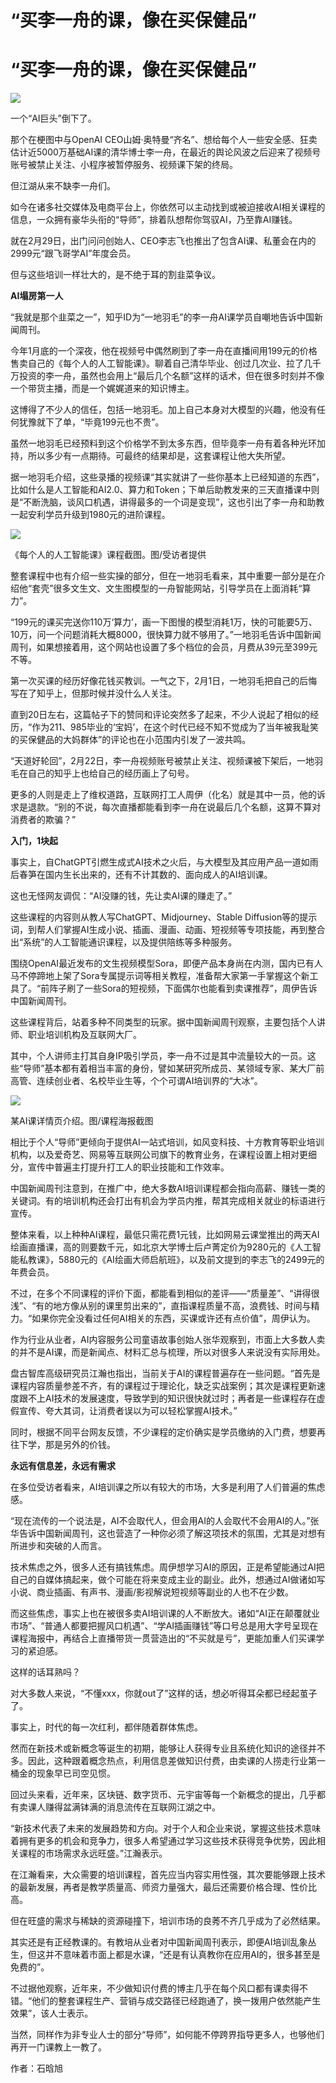 # “买李一舟的课，像在买保健品”

# “买李一舟的课，像在买保健品”

![](https://inews.gtimg.com/news_bt/Otmzfd_nqWaKHanUmagPGAqifr5fbGvmCmgv6s9htwVl0AA/1000)

一个“AI巨头”倒下了。

那个在梗图中与OpenAI
CEO山姆·奥特曼“齐名”、想给每个人一些安全感、狂卖估计近5000万基础AI课的清华博士李一舟，在最近的舆论风波之后迎来了视频号账号被禁止关注、小程序被暂停服务、视频课下架的终局。

但江湖从来不缺李一舟们。

如今在诸多社交媒体及电商平台上，你依然可以主动找到或被迫接收AI相关课程的信息，一众拥有豪华头衔的“导师”，排着队想帮你驾驭AI，乃至靠AI赚钱。

就在2月29日，出门问问创始人、CEO李志飞也推出了包含AI课、私董会在内的2999元“跟飞哥学AI”年度会员。

但与这些培训一样壮大的，是不绝于耳的割韭菜争议。

**AI塌房第一人**

“我就是那个韭菜之一”，知乎ID为“一地羽毛”的李一舟AI课学员自嘲地告诉中国新闻周刊。

今年1月底的一个深夜，他在视频号中偶然刷到了李一舟在直播间用199元的价格售卖自己的《每个人的人工智能课》。聊着自己清华毕业、创过几次业、拉了几千万投资的李一舟，虽然也会用上“最后几个名额”这样的话术，但在很多时刻并不像一个带货主播，而是一个娓娓道来的知识博主。

这博得了不少人的信任，包括一地羽毛。加上自己本身对大模型的兴趣，他没有任何犹豫就下了单，“毕竟199元也不贵”。

虽然一地羽毛已经预料到这个价格学不到太多东西，但毕竟李一舟有着各种光环加持，所以多少有一点期待。可最终的结果却是，这套课程让他大失所望。

据一地羽毛介绍，这些录播的视频课“其实就讲了一些你基本上已经知道的东西”，比如什么是人工智能和AI2.0、算力和Token；下单后助教发来的三天直播课中则是“不断洗脑，谈风口机遇，讲得最多的一个词是变现”，这也引出了李一舟和助教一起安利学员升级到1980元的进阶课程。

![](https://inews.gtimg.com/news_bt/ONplzRBhzkOxKzbC5lGW3Aih8rHeIoOkV2bkSJ_dyzO7MAA/1000)

《每个人的人工智能课》课程截图。图/受访者提供

整套课程中也有介绍一些实操的部分，但在一地羽毛看来，其中重要一部分是在介绍他“套壳”很多文生文、文生图模型的一舟智能网站，引导学员在上面消耗“算力”。

“199元的课买完送你110万‘算力’，画一下图慢的模型消耗1万，快的可能要5万、10万，问一个问题消耗大概8000，很快算力就不够用了。”一地羽毛告诉中国新闻周刊，如果想接着用，这个网站也设置了多个档位的会员，月费从39元至399元不等。

第一次买课的经历好像花钱买教训。一气之下，2月1日，一地羽毛把自己的后悔写在了知乎上，但那时候并没什么人关注。

直到20日左右，这篇帖子下的赞同和评论突然多了起来，不少人说起了相似的经历，“作为211、985毕业的‘宝妈’，在这个时代已经不知不觉成为了当年被我耻笑的买保健品的大妈群体”的评论也在小范围内引发了一波共鸣。

“天道好轮回”，2月22日，李一舟视频账号被禁止关注、视频课被下架后，一地羽毛在自己的知乎上也给自己的经历画上了句号。

更多的人则是走上了维权道路，互联网打工人周伊（化名）就是其中一员，他的诉求是退款。“别的不说，每次直播都能看到李一舟在说最后几个名额，这算不算对消费者的欺骗？”

**入门，1块起**

事实上，自ChatGPT引燃生成式AI技术之火后，与大模型及其应用产品一道如雨后春笋在国内生长出来的，还有不计其数的、面向成人的AI培训课。

这也无怪网友调侃：“AI没赚的钱，先让卖AI课的赚走了。”

这些课程的内容则从教人写ChatGPT、Midjourney、Stable
Diffusion等的提示词，到帮人们掌握AI生成小说、插画、漫画、动画、短视频等专项技能，再到整合出“系统”的人工智能通识课程，以及提供陪练等多种服务。

围绕OpenAI最近发布的文生视频模型Sora，即便产品本身尚在内测，国内已有人马不停蹄地上架了Sora专属提示词等相关教程，准备帮大家第一手掌握这个新工具了。“前阵子刷了一些Sora的短视频，下面偶尔也能看到卖课推荐”，周伊告诉中国新闻周刊。

这些课程背后，站着多种不同类型的玩家。据中国新闻周刊观察，主要包括个人讲师、职业培训机构及互联网大厂。

其中，个人讲师主打其自身IP吸引学员，李一舟不过是其中流量较大的一员。这些“导师”基本都有着相当丰富的身份，譬如某研究所成员、某领域专家、某大厂前高管、连续创业者、名校毕业生等，个个可谓AI培训界的“大冰”。

![](https://inews.gtimg.com/news_bt/OnM_g9fZfN2GblyWKIs4hkjtJ0bvKiLS2ojT5bIRykE78AA/1000)

某AI课详情页介绍。图/课程海报截图

相比于个人“导师”更倾向于提供AI一站式培训，如风变科技、十方教育等职业培训机构，以及爱奇艺、网易等互联网公司旗下的教育业务，在课程设置上相对更细分，宣传中普遍主打提升打工人的职业技能和工作效率。

中国新闻周刊注意到，在推广中，绝大多数AI培训课程都会指向高薪、赚钱一类的关键词。有的培训机构还会打出有机会为学员内推，帮其完成相关就业的标语进行宣传。

整体来看，以上种种AI课程，最低只需花费1元钱，比如网易云课堂推出的两天AI绘画直播课，高的则要数千元，如北京大学博士后卢菁定价为9280元的《人工智能私教课》，5880元的《AI绘画大师启航班》，以及前文提到的李志飞的2499元的年费会员。

不过，在多个不同课程的评价下面，都能看到相似的差评——“质量差”、“讲得很浅”、“有的地方像从别的课里剪出来的”，直指课程质量不高，浪费钱、时间与精力。“如果你完全没看过任何AI相关的东西，买课或许还有点价值”，周伊认为。

作为行业从业者，AI内容服务公司童语故事创始人张华观察到，市面上大多数人卖的并不是AI课，而是新闻点、材料汇总与梳理，所以对很多人来说没有实际用处。

盘古智库高级研究员江瀚也指出，当前关于AI的课程普遍存在一些问题。“首先是课程内容质量参差不齐，有的课程过于理论化，缺乏实战案例；其次是课程更新速度跟不上AI技术的发展速度，导致学到的知识很快就过时；再者是一些课程存在虚假宣传、夸大其词，让消费者误以为可以轻松掌握AI技术。”

同时，根据不同平台网友反馈，不少课程的定价确实是学员缴纳的入门费，想要再往下学，那是另外的价钱。

**永远有信息差，永远有需求**

在多位受访者看来，AI培训课之所以有较大的市场，大多是利用了人们普遍的焦虑感。

“现在流传的一个说法是，AI不会取代人，但会用AI的人会取代不会用AI的人。”张华告诉中国新闻周刊，这也营造了一种你必须了解这项技术的氛围，尤其是对想有所进步和突破的人而言。

技术焦虑之外，很多人还有搞钱焦虑。周伊想学习AI的原因，正是希望能通过AI把自己的自媒体搞起来，做个可能在将来变成主业的副业。此外，想通过AI做诸如写小说、商业插画、有声书、漫画/影视解说短视频等副业的人也不在少数。

而这些焦虑，事实上也在被很多卖AI培训课的人不断放大。诸如“AI正在颠覆就业市场”、“普通人都要把握风口机遇”、“学AI插画赚钱”等口号总是用大字号呈现在课程海报中，再结合上直播带货一贯营造出的“不买就是亏”，更能加重人们买课学习的紧迫感。

这样的话耳熟吗？

对大多数人来说，“不懂xxx，你就out了”这样的话，想必听得耳朵都已经起茧子了。

事实上，时代的每一次红利，都伴随着群体焦虑。

然而在新技术或新概念等诞生的初期，能够让人获得专业且系统化知识的途径并不多。因此，这种跟着概念热点，利用信息差做知识付费，由卖课的人捞走行业第一桶金的现象早已司空见惯。

回过头来看，近年来，区块链、数字货币、元宇宙等每一个新概念的提出，几乎都有卖课人赚得盆满钵满的消息流传在互联网江湖之中。

“新技术代表了未来的发展趋势和方向。对于个人和企业来说，掌握这些技术意味着拥有更多的机会和竞争力，很多人希望通过学习这些技术获得竞争优势，因此相关课程的市场需求永远旺盛。”江瀚表示。

在江瀚看来，大众需要的培训课程，首先应当内容实用性强，其次要能够跟上技术的最新发展，再者是教学质量高、师资力量强大，最后还需要价格合理、性价比高。

但在旺盛的需求与稀缺的资源碰撞下，培训市场的良莠不齐几乎成为了必然结果。

其实还是有正经教课的。有教培从业者对中国新闻周刊表示，即便AI培训乱象丛生，但这并不意味着市面上都是水课，“还是有认真教你在应用AI的，很多甚至是免费的”。

不过据他观察，近年来，不少做知识付费的博主几乎在每个风口都有课卖得不错。“他们的整套课程生产、营销与成交路径已经跑通了，换一拨用户依然能产生效果”，该人士表示。

当然，同样作为非专业人士的部分“导师”，如何能不停跨界指导更多人，也够他们再开一门课教上一教了。

作者：石晗旭


